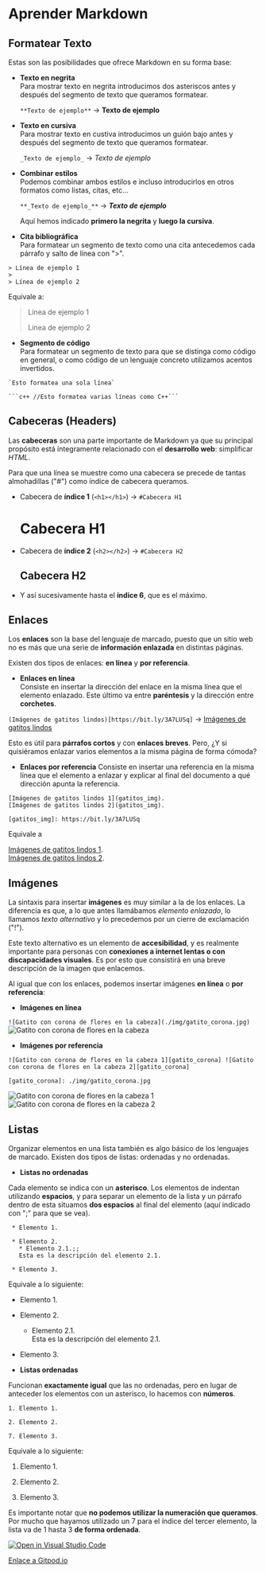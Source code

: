 # Aprender Markdown

## Formatear Texto

Estas son las posibilidades que ofrece Markdown en su forma base:

* **Texto en negrita**  
 Para mostrar texto en negrita introducimos dos asteriscos antes y después del segmento de texto que queramos formatear.

  `**Texto de ejemplo**` -> **Texto de ejemplo**

* **Texto en cursiva**  
 Para mostrar texto en custiva introducimos un guión bajo antes y después del segmento de texto que queramos formatear.

  `_Texto de ejemplo_` -> _Texto de ejemplo_

* **Combinar estilos**  
 Podemos combinar ambos estilos e incluso introducirlos en otros formatos como listas, citas, etc...

  `**_Texto de ejemplo_**` -> **_Texto de ejemplo_**  

  Aquí hemos indicado **primero la negrita** y **luego la cursiva**.

* **Cita bibliográfica**  
 Para formatear un segmento de texto como una cita antecedemos cada párrafo y salto de línea con ">".

```
> Línea de ejemplo 1
>
> Línea de ejemplo 2
```

Equivale a:

> Línea de ejemplo 1
>
> Línea de ejemplo 2
 
* **Segmento de código**  
 Para formatear un segmento de texto para que se distinga como código en general, o como código de un lenguaje concreto utilizamos acentos invertidos.

```
`Esto formatea una sola línea`
```

  ` ```c++ //Esto formatea varias líneas como C++``` `  

## Cabeceras (Headers)

Las **cabeceras** son una parte importante de Markdown ya que su principal propósito está íntegramente relacionado con el **desarrollo web**: simplificar _HTML_.

Para que una línea se muestre como una cabecera se precede de tantas almohadillas ("#") como índice de cabecera queramos.

* Cabecera de **índice 1** (`<h1></h1>`) -> `#Cabecera H1`

  # Cabecera H1

* Cabecera de **índice 2** (`<h2></h2>`) -> `#Cabecera H2`

  ## Cabecera H2

* Y así sucesivamente hasta el **índice 6**, que es el máximo.

## Enlaces

Los **enlaces** son la base del lenguaje de marcado, puesto que un sitio web no es más que una serie de **información enlazada** en distintas páginas.

Existen dos tipos de enlaces: **en línea** y **por referencia**.

* **Enlaces en línea**  
 Consiste en insertar la dirección del enlace en la misma línea que el elemento enlazado. Este último va entre **paréntesis** y la dirección entre **corchetes**.

 `(Imágenes de gatitos lindos)[https://bit.ly/3A7LUSq]` -> [Imágenes de gatitos lindos](https://bit.ly/3A7LUSq)

 Esto es útil para **párrafos cortos** y con **enlaces breves**. Pero, ¿Y si quisiéramos enlazar varios elementos a la misma página de forma cómoda?

* **Enlaces por referencia**
 Consiste en insertar una referencia en la misma línea que el elemento a enlazar y explicar al final del documento a qué dirección apunta la referencia.

 ```
 [Imágenes de gatitos lindos 1](gatitos_img).  
 [Imágenes de gatitos lindos 2](gatitos_img).

 [gatitos_img]: https://bit.ly/3A7LUSq
 ```

 Equivale a

 [Imágenes de gatitos lindos 1](gatitos_img).  
 [Imágenes de gatitos lindos 2](gatitos_img).

 [gatitos_img]: https://bit.ly/3A7LUSq

 ## Imágenes

 La sintaxis para insertar **imágenes** es muy similar a la de los enlaces. La diferencia es que, a lo que antes llamábamos _elemento enlazado_, lo llamamos _texto alternativo_ y lo precedemos por un cierre de exclamación ("!").

 Este texto alternativo es un elemento de **accesibilidad**, y es realmente importante para personas con **conexiones a internet lentas o con discapacidades visuales**. Es por esto que consistirá en una breve descripción de la imagen que enlacemos.

 Al igual que con los enlaces, podemos insertar imágenes **en línea** o **por referencia**:

 * **Imágenes en línea**

 `![Gatito con corona de flores en la cabeza](./img/gatito_corona.jpg)`  
 ![Gatito con corona de flores en la cabeza](./img/gatito_corona.jpg)

 * **Imágenes por referencia**

 ```
 ![Gatito con corona de flores en la cabeza 1][gatito_corona] ![Gatito con corona de flores en la cabeza 2][gatito_corona]

 [gatito_corona]: ./img/gatito_corona.jpg
 ```

 ![Gatito con corona de flores en la cabeza 1][gatito_corona] ![Gatito con corona de flores en la cabeza 2][gatito_corona]

 [gatito_corona]: ./img/gatito_corona.jpg

## Listas

Organizar elementos en una lista también es algo básico de los lenguajes de marcado. Existen dos tipos de listas: ordenadas y no ordenadas.

* **Listas no ordenadas**

Cada elemento se indica con un **asterisco**. Los elementos de indentan utilizando **espacios**, y para separar un elemento de la lista y un párrafo dentro de esta situamos **dos espacios** al final del elemento (aquí indicado con ";" para que se vea).

```
 * Elemento 1.

 * Elemento 2.
   * Elemento 2.1.;;
   Esta es la descripción del elemento 2.1.

 * Elemento 3.
```

 Equivale a lo siguiente:

 * Elemento 1.

 * Elemento 2.
   * Elemento 2.1.  
   Esta es la descripción del elemento 2.1.

 * Elemento 3.  

* **Listas ordenadas**

 Funcionan **exactamente igual** que las no ordenadas, pero en lugar de anteceder los elementos con un asterisco, lo hacemos con **números**.

 ```
 1. Elemento 1.

 2. Elemento 2.

 7. Elemento 3.
 ```

 Equivale a lo siguiente:

 1. Elemento 1.

 2. Elemento 2.

 7. Elemento 3.

Es importante notar que **no podemos utilizar la numeración que queramos**. Por mucho que hayamos utilizado un 7 para el índice del tercer elemento, la lista va de 1 hasta 3 **de forma ordenada**.

[![Open in Visual Studio Code](https://classroom.github.com/assets/open-in-vscode-f059dc9a6f8d3a56e377f745f24479a46679e63a5d9fe6f495e02850cd0d8118.svg)](https://classroom.github.com/online_ide?assignment_repo_id=5793149&assignment_repo_type=AssignmentRepo)

[Enlace a Gitpod.io](https://www.gitpod.io/#https://github.com/ULL-ESIT-DMSI-1920/markdown-Wololegend)